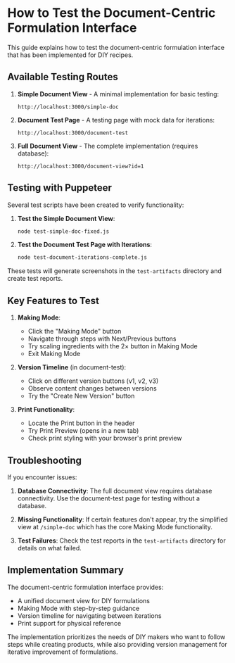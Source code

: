 # How to Test the Document-Centric Formulation Interface

This guide explains how to test the document-centric formulation interface that has been implemented for DIY recipes.

## Available Testing Routes

1. **Simple Document View** - A minimal implementation for basic testing:
   ```
   http://localhost:3000/simple-doc
   ```
   
2. **Document Test Page** - A testing page with mock data for iterations:
   ```
   http://localhost:3000/document-test
   ```
   
3. **Full Document View** - The complete implementation (requires database):
   ```
   http://localhost:3000/document-view?id=1
   ```

## Testing with Puppeteer

Several test scripts have been created to verify functionality:

1. **Test the Simple Document View**:
   ```bash
   node test-simple-doc-fixed.js
   ```
   
2. **Test the Document Test Page with Iterations**:
   ```bash
   node test-document-iterations-complete.js
   ```

These tests will generate screenshots in the `test-artifacts` directory and create test reports.

## Key Features to Test

1. **Making Mode**:
   - Click the "Making Mode" button
   - Navigate through steps with Next/Previous buttons
   - Try scaling ingredients with the 2× button in Making Mode
   - Exit Making Mode

2. **Version Timeline** (in document-test):
   - Click on different version buttons (v1, v2, v3)
   - Observe content changes between versions
   - Try the "Create New Version" button

3. **Print Functionality**:
   - Locate the Print button in the header
   - Try Print Preview (opens in a new tab)
   - Check print styling with your browser's print preview

## Troubleshooting

If you encounter issues:

1. **Database Connectivity**: The full document view requires database connectivity. Use the document-test page for testing without a database.

2. **Missing Functionality**: If certain features don't appear, try the simplified view at `/simple-doc` which has the core Making Mode functionality.

3. **Test Failures**: Check the test reports in the `test-artifacts` directory for details on what failed.

## Implementation Summary

The document-centric formulation interface provides:

- A unified document view for DIY formulations
- Making Mode with step-by-step guidance
- Version timeline for navigating between iterations
- Print support for physical reference

The implementation prioritizes the needs of DIY makers who want to follow steps while creating products, while also providing version management for iterative improvement of formulations.